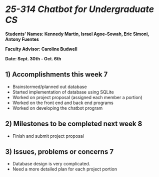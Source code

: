 # *25-314 Chatbot for Undergraduate CS*

**Students' Names: Kennedy Martin, Israel Agoe-Sowah, Eric Simoni, Antony Fuentes**

**Faculty Advisor: Caroline Budwell**

**Date: Sept. 30th - Oct. 6th**

## 1) Accomplishments this week 7
   - Brainstormed/planned out database
   - Started implementation of database using SQLite
   - Worked on project proposal (assigned each member a portion)
   - Worked on the front end and back end programs
   - Worked on developing the chatbot program

## 2) Milestones to be completed next week 8
   - Finish and submit project proposal

## 3) Issues, problems or concerns 7
   - Database design is very complicated.
   - Need a more detailed plan for each project portion
